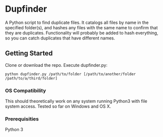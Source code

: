 # Dupfinder

A Python script to find duplicate files.  It catalogs all files by name in the specified folder(s), and hashes any files with the same name to confirm that they are duplicates.  Functionality will probably be added to hash everything, so you can catch duplicates that have different names.

## Getting Started

Clone or download the repo.  Execute dupfinder.py:

```
python dupfinder.py /path/to/folder [/path/to/another/folder /path/to/a/third/folder]
```

### OS Compatibility
This should theoretically work on any system running Python3 with file system access.  Tested so far on Windows and OS X.

### Prerequisities

Python 3
